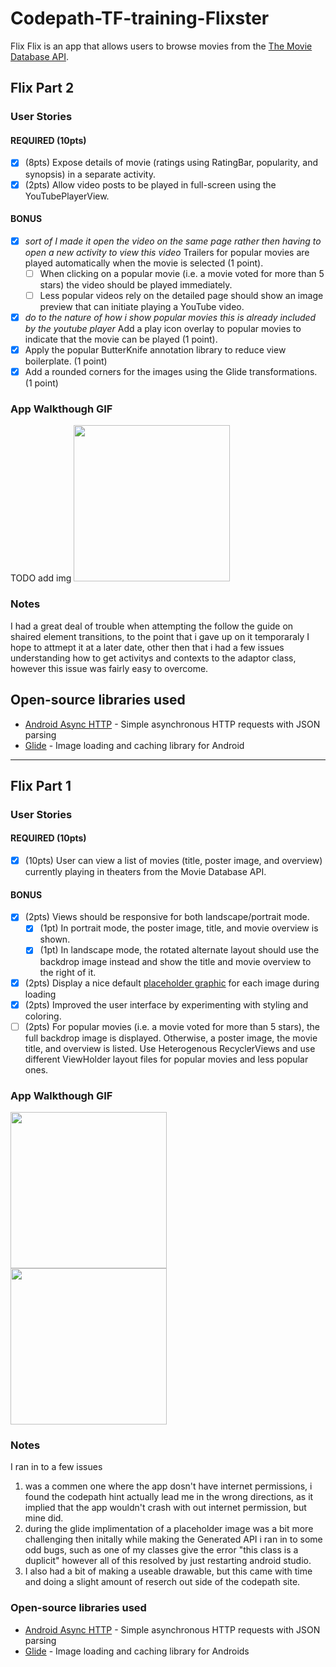# Codepath-TF-training-Flixster
Flix
Flix is an app that allows users to browse movies from the [The Movie Database API](http://docs.themoviedb.apiary.io/#).

## Flix Part 2

### User Stories

#### REQUIRED (10pts)

- [x] (8pts) Expose details of movie (ratings using RatingBar, popularity, and synopsis) in a separate activity.
- [x] (2pts) Allow video posts to be played in full-screen using the YouTubePlayerView.

#### BONUS

- [x] *sort of I made it open the video on the same page rather then having to open a new activity to view this video* Trailers for popular movies are played automatically when the movie is selected (1 point).
  - [ ] When clicking on a popular movie (i.e. a movie voted for more than 5 stars) the video should be played immediately.
  - [ ] Less popular videos rely on the detailed page should show an image preview that can initiate playing a YouTube video.
- [x] *do to the nature of how i show popular movies this is already included by the youtube player* Add a play icon overlay to popular movies to indicate that the movie can be played (1 point).
- [x] Apply the popular ButterKnife annotation library to reduce view boilerplate. (1 point)
- [x] Add a rounded corners for the images using the Glide transformations. (1 point)

### App Walkthough GIF

TODO add img
<img src="https://i.imgur.com/ao0fLqg.mp4" width=250><br>

### Notes
I had a great deal of trouble when attempting the follow the guide on shaired element transitions, to the point that i gave up on it temporaraly I hope to attmept it at a later date, other then that i had a few issues understanding how to get activitys and contexts to the adaptor class, however this issue was fairly easy to overcome.

## Open-source libraries used
- [Android Async HTTP](https://github.com/codepath/CPAsyncHttpClient) - Simple asynchronous HTTP requests with JSON parsing
- [Glide](https://github.com/bumptech/glide) - Image loading and caching library for Android
---

## Flix Part 1

### User Stories

#### REQUIRED (10pts)
- [x] (10pts) User can view a list of movies (title, poster image, and overview) currently playing in theaters from the Movie Database API.

#### BONUS
- [x] (2pts) Views should be responsive for both landscape/portrait mode.
   - [x] (1pt) In portrait mode, the poster image, title, and movie overview is shown.
   - [x] (1pt) In landscape mode, the rotated alternate layout should use the backdrop image instead and show the title and movie overview to the right of it.

- [x] (2pts) Display a nice default [placeholder graphic](https://guides.codepath.org/android/Displaying-Images-with-the-Glide-Library#advanced-usage) for each image during loading
- [x] (2pts) Improved the user interface by experimenting with styling and coloring.
- [ ] (2pts) For popular movies (i.e. a movie voted for more than 5 stars), the full backdrop image is displayed. Otherwise, a poster image, the movie title, and overview is listed. Use Heterogenous RecyclerViews and use different ViewHolder layout files for popular movies and less popular ones.

### App Walkthough GIF
<img src="https://i.imgur.com/AKdI52W.gif" width=250><br>
<img src="https://i.imgur.com/HgPiBYb.gif" height=250><br>

### Notes
I ran in to a few issues 
   1. was a commen one where the app dosn't have internet permissions, i found the codepath hint actually lead me in the wrong directions, as it implied that the app wouldn't crash with out internet permission, but mine did.
   2. during the glide implimentation of a placeholder image was a bit more challenging then initally while making the Generated API i ran  in to some odd bugs, such as one of my classes give the error "this class is a duplicit" however all of this resolved by just restarting android studio.
   3. I also had a bit of making a useable drawable, but this came with time and doing a slight amount of reserch out side of the codepath site.

### Open-source libraries used

- [Android Async HTTP](https://github.com/codepath/CPAsyncHttpClient) - Simple asynchronous HTTP requests with JSON parsing
- [Glide](https://github.com/bumptech/glide) - Image loading and caching library for Androids
